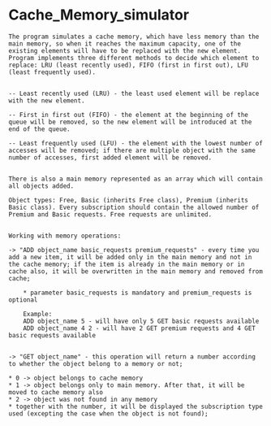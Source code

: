# Cache_Memory_simulator


	The program simulates a cache memory, which have less memory than the main memory, so when it reaches the maximum capacity, one of the existing elements will have to be replaced with the new element. Program implements three different methods to decide which element to replace: LRU (least recently used), FIFO (first in first out), LFU (least frequently used).


	-- Least recently used (LRU) - the least used element will be replace with the new element.

	-- First in first out (FIFO) - the element at the beginning of the queue will be removed, so the new element will be introduced at the end of the queue.

	-- Least frequently used (LFU) - the element with the lowest number of accesses will be removed; if there are multiple object with the same number of accesses, first added element will be removed.


	There is also a main memory represented as an array which will contain all objects added.

	Object types: Free, Basic (inherits Free class), Premium (inherits  Basic class). Every subscription should contain the allowed number of Premium and Basic requests. Free requests are unlimited.


	Working with memory operations:

	-> "ADD object_name basic_requests premium_requests" - every time you add a new item, it will be added only in the main memory and not in the cache memory; if the item is already in the main memory or in cache also, it will be overwritten in the main memory and removed from cache;

		* parameter basic_requests is mandatory and premium_requests is optional

		Example:
		ADD object_name 5 - will have only 5 GET basic requests available
		ADD object_name 4 2 - will have 2 GET premium requests and 4 GET basic requests available


	-> "GET object_name" - this operation will return a number according to whether the object belong to a memory or not;

	* 0 -> object belongs to cache memory
	* 1 -> object belongs only to main memory. After that, it will be moved to cache memory also
	* 2 -> object was not found in any memory
	* together with the number, it will be displayed the subscription type used (excepting the case when the object is not found);

